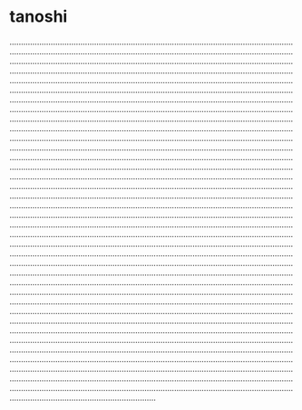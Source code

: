 # tanoshi

............................................................................................................................................................................................................................................................................................................................................................................................................................................................................................................................................................................................................................................................................................................................................................................................................................................................................................................................................................................................................................................................................................................................................................................................................................................................................................................................................................................................................................................................................................................................................................................................................................................................................................................................................................................................................................................................................................................................................................................................................................................................................................................................................................................................................................................................................................................................................................................................................................................................................................................................................................................................................................................................................................................................................................................................................................................................................................................................................................................................................................................................................................................................................................................................................................................................................................................................................................................................................................................................................................................................................................................................................................................................................................................................................................................................................................................................................................................................................................................................................................................................................................................................................................................................................................................................................................................................................................................................................................................................................................................................................................................................................................................................................................................................................................................................................................................